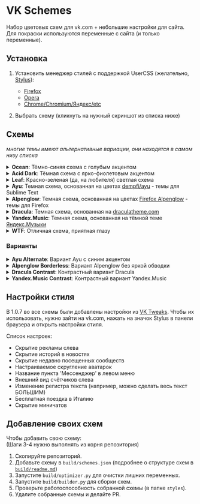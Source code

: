 # VK Schemes

Набор цветовых схем для vk.com + небольшие настройки для сайта.    
Для покраски используются переменные с сайта (и только переменные).    

## Установка

1. Установить менеджер стилей с поддержкой UserCSS (желательно, [Stylus](https://github.com/openstyles/stylus/)):
    - [Firefox](https://addons.mozilla.org/firefox/addon/styl-us/)
    - [Opera](https://addons.opera.com/extensions/details/stylus/)
    - [Chrome/Chromium/Яндекс/etc](https://chrome.google.com/webstore/detail/stylus/clngdbkpkpeebahjckkjfobafhncgmne)

2. Выбрать схему (кликнуть на нужный скриншот из списка ниже)

## Схемы
*многие темы имеют альтернативные вариации, они находятся в самом низу списка*

<details>
    <summary><b>Ocean</b>: Тёмно-синяя схема с голубым акцентом</summary>

[![Ocean](images/ocean.png)](https://github.com/evtn/vk-schemes/raw/build-stable/vk-ocean-scheme.user.css)    
</details>

<details>
    <summary><b>Acid Dark</b>: Тёмная схема с ярко-фиолетовым акцентом</summary>

[![Acid Dark](images/acid.png)](https://github.com/evtn/vk-schemes/raw/build-stable/vk-acid_dark-scheme.user.css)    
</details>

<details>
    <summary><b>Leaf</b>: Красно-зеленая (да, на любителя) светлая схема</summary>

[![Leaf](images/leaf.png)](https://github.com/evtn/vk-schemes/raw/build-stable/vk-leaf-scheme.user.css)    
</details>

<details>
    <summary><b>Ayu</b>: Темная схема, основанная на цветах <a href="https://github.com/dempfi/ayu">dempfi/ayu</a> - темы для Sublime Text</summary>

[![Ayu](images/ayu.png)](https://github.com/evtn/vk-schemes/raw/build-stable/vk-ayu-scheme.user.css)
</details>

<details>
    <summary><b>Alpenglow</b>: Темная схема, основанная на цветах <a href="https://addons.mozilla.org/en-US/firefox/addon/firefox-alpenglow/">Firefox Alpenglow</a> - темы для Firefox</summary>

[![Alpenglow](images/alpenglow.png)](https://github.com/evtn/vk-schemes/raw/build-stable/vk-alpenglow-scheme.user.css)
</details>

<details>
    <summary><b>Dracula</b>: Темная схема, основанная на <a href="https://draculatheme.com">draculatheme.com</a></summary>

[![Dracula](images/dracula.png)](https://github.com/evtn/vk-schemes/raw/build-stable/vk-dracula-scheme.user.css)
</details>

<details>
    <summary><b>Yandex.Music</b>: Темная схема, основанная на тёмной теме <a href="https://music.yandex.ru">Яндекс.Музыки</a></summary>

[![Yandex.Music](images/yamusic.png)](https://github.com/evtn/vk-schemes/raw/build-stable/vk-yamusic-scheme.user.css)
</details>

<details>
    <summary><b>WTF</b>: Отличная схема, приятная глазу</summary>

[![WTF](images/wtf.png)](https://github.com/evtn/vk-schemes/raw/build-stable/vk-wtf-scheme.user.css)    
</details>

### Варианты

<details>
    <summary><b>Ayu Alternate</b>: Вариант Ayu с синим акцентом</summary>

[![Ayu](images/ayu-alt.png)](https://github.com/evtn/vk-schemes/raw/build-stable/vk-ayu-alt-scheme.user.css)
</details>

<details>
    <summary><b>Alpenglow Borderless</b>: Вариант Alpenglow без яркой обводки</summary>

[![Alpenglow](images/alpenglow-borderless.png)](https://github.com/evtn/vk-schemes/raw/build-stable/vk-alpenglow-borderless-scheme.user.css)
</details>

<details>
    <summary><b>Dracula Contrast</b>: Контрастный вариант Dracula</summary>

[![Dracula Contrast](images/dracula-contrast.png)](https://github.com/evtn/vk-schemes/raw/build-stable/vk-dracula-contrast-scheme.user.css)
</details>

<details>
    <summary><b>Yandex.Music Contrast</b>: Контрастный вариант Yandex.Music</summary>

[![Yandex.Music Contrast](images/yamusic-contrast.png)](https://github.com/evtn/vk-schemes/raw/build-stable/vk-yamusic-contrast-scheme.user.css)
</details>


## Настройки стиля

В 1.0.7 во все схемы были добавлены настройки из [VK Tweaks](https://github.com/evtn/vk-tweaks).
Чтобы их использовать, нужно зайти на vk.com, нажать на значок Stylus в панели браузера и открыть настройки стиля.    

Список настроек:
- Скрытие рекламы слева    
- Скрытие историй в новостях    
- Скрытие недавно посещенных сообществ    
- Настраиваемое скругление аватарок    
- Название пункта 'Мессенджер' в левом меню    
- Внешний вид счётчиков слева    
- Изменение регистра текста (например, можно сделать весь текст БОЛЬШИМ)    
- Бесплатная поездка в Италию    
- Скрытие миничатов    


## Добавление своих схем

Чтобы добавить свою схему:    
(Шаги 3-4 нужно выполнять из корня репозитория)    

1. Скопируйте репозиторий.    
2. Добавьте схему в `build/schemes.json` (подробнее о структуре схем в [`build/readme.md`](build/readme.md))    
3. Запустите `build/optimizer.py` для очистки лишних переменных.    
4. Запустите `build/builder.py` для сборки схем.    
5. Проверьте работоспособность собранной схемы (в папке `styles`).    
6. Удалите собранные схемы и делайте PR.    